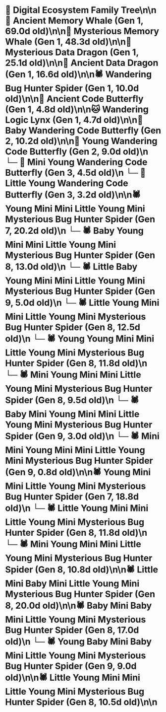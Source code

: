 # 🌳 Digital Ecosystem Family Tree\n\n🐋 Ancient Memory Whale (Gen 1, 69.0d old)\n\n🐋 Mysterious Memory Whale (Gen 1, 48.3d old)\n\n🐉 Mysterious Data Dragon (Gen 1, 25.1d old)\n\n🐉 Ancient Data Dragon (Gen 1, 16.6d old)\n\n🕷️ Wandering Bug Hunter Spider (Gen 1, 10.0d old)\n\n🦋 Ancient Code Butterfly (Gen 1, 4.8d old)\n\n🐱 Wandering Logic Lynx (Gen 1, 4.7d old)\n\n🦋 Baby Wandering Code Butterfly (Gen 2, 10.2d old)\n\n🦋 Young Wandering Code Butterfly (Gen 2, 9.0d old)\n  └─ 🦋 Mini Young Wandering Code Butterfly (Gen 3, 4.5d old)\n  └─ 🦋 Little Young Wandering Code Butterfly (Gen 3, 3.2d old)\n\n🕷️ Young Mini Mini Little Young Mini Mysterious Bug Hunter Spider (Gen 7, 20.2d old)\n  └─ 🕷️ Baby Young Mini Mini Little Young Mini Mysterious Bug Hunter Spider (Gen 8, 13.0d old)\n    └─ 🕷️ Little Baby Young Mini Mini Little Young Mini Mysterious Bug Hunter Spider (Gen 9, 5.0d old)\n  └─ 🕷️ Little Young Mini Mini Little Young Mini Mysterious Bug Hunter Spider (Gen 8, 12.5d old)\n  └─ 🕷️ Young Young Mini Mini Little Young Mini Mysterious Bug Hunter Spider (Gen 8, 11.8d old)\n  └─ 🕷️ Mini Young Mini Mini Little Young Mini Mysterious Bug Hunter Spider (Gen 8, 9.5d old)\n    └─ 🕷️ Baby Mini Young Mini Mini Little Young Mini Mysterious Bug Hunter Spider (Gen 9, 3.0d old)\n    └─ 🕷️ Mini Mini Young Mini Mini Little Young Mini Mysterious Bug Hunter Spider (Gen 9, 0.8d old)\n\n🕷️ Young Mini Mini Little Young Mini Mysterious Bug Hunter Spider (Gen 7, 18.8d old)\n  └─ 🕷️ Little Young Mini Mini Little Young Mini Mysterious Bug Hunter Spider (Gen 8, 11.8d old)\n  └─ 🕷️ Mini Young Mini Mini Little Young Mini Mysterious Bug Hunter Spider (Gen 8, 10.8d old)\n\n🕷️ Little Mini Baby Mini Little Young Mini Mysterious Bug Hunter Spider (Gen 8, 20.0d old)\n\n🕷️ Baby Mini Baby Mini Little Young Mini Mysterious Bug Hunter Spider (Gen 8, 17.0d old)\n  └─ 🕷️ Young Baby Mini Baby Mini Little Young Mini Mysterious Bug Hunter Spider (Gen 9, 9.0d old)\n\n🕷️ Little Young Mini Mini Little Young Mini Mysterious Bug Hunter Spider (Gen 8, 10.5d old)\n\n